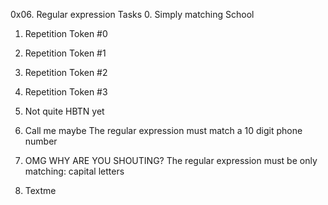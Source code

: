 0x06. Regular expression
Tasks
0. Simply matching School


1. Repetition Token #0


2. Repetition Token #1
3. Repetition Token #2
4. Repetition Token #3
5. Not quite HBTN yet
6. Call me maybe
The regular expression must match a 10 digit phone number
7. OMG WHY ARE YOU SHOUTING?
The regular expression must be only matching: capital letters
8. Textme
